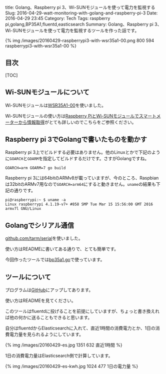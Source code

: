 title: Golang、Raspberry pi 3、Wi-SUNモジュールを使って電力を監視する
Slug: 2016-04-29-watt-monitoring-with-golang-and-raspberry-pi-3
Date: 2016-04-29 23:45
Category: Tech
Tags: raspberry pi,golang,BP35A1,fluentd,easticsearch
Summary: Golang、Raspberry pi 3、Wi-SUNモジュールを使って電力を監視するツールを作った話です。

{% img /images/20160429-raspberrypi3-with-wsr35a1-00.png 800 594 raspberrypi3-with-wsr35a1-00 %}

## 目次

[TOC]

## Wi-SUNモジュールについて

Wi-SUNモジュールは[WSR35A1-00](http://www.rohm.co.jp/web/japan/news-detail?news-title=2014-10-02_news&defaultGroupId=false)を使いました。

Wi-SUNモジュールの使い方は[Raspberry PiとWi-SUNモジュールでスマートメーターから情報取得](http://chappnet.hateblo.jp/entry/2015/08/20/024137)がとても詳しいのでこちらをご参照ください。

## Raspberry pi 3でGolangで書いたものを動かす

Raspberry pi 3上でビルドする必要はありません。他のLinuxとかで下記のように`GOARCH`と`GOARM`を指定してビルドするだけです。さすがGolangですね。

```
GOARCH=arm GOARM=7 go build
```

Raspberry pi 3には64bitのARMv8が載っていますが、今のところ、Raspbianは32bitのARMv7用なので`GOARCH=arm64`にすると動きません。`uname`の結果も下記の通りです。

```
pi@raspberrypi:~ $ uname -a
Linux raspberrypi 4.1.19-v7+ #858 SMP Tue Mar 15 15:56:00 GMT 2016 armv7l GNU/Linux
```

## Golangでシリアル通信

[github.com/tarm/serial](https://github.com/tarm/serial)を使いました。

使い方はREADMEに書いてある通りで、とても簡単です。

今回作ったツールでは[bp35a1.go](https://github.com/higebu/wattmonitor/blob/master/bp35a1/bp35a1.go)で使っています。

## ツールについて

プログラムは[GitHub](https://github.com/higebu/wattmonitor)にアップしてあります。

使い方はREADMEを見てください。

このツールはfluentdに投げることを前提にしていますが、ちょっと書き換えれば他の何かに送ることもできると思います。

自分はfluentdからElasticsearchに入れて、直近1時間の消費電力とか、1日の消費電力量を見られるようにしています。

{% img /images/20160429-es.jpg 1351 632 直近1時間 %}

1日の消費電力量はElasticsearch側で計算しています。

{% img /images/20160429-es-kwh.jpg 1024 477 1日の電力量 %}
